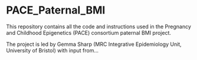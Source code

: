 # PACE_Paternal_BMI

This repository contains all the code and instructions used in the Pregnancy and Childhood Epigenetics (PACE) consortium paternal BMI project.

The project is led by Gemma Sharp (MRC Integrative Epidemiology Unit, University of Bristol) with input from...
